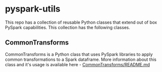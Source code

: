 # pyspark-utils
This repo has a collection of reusable Python classes that extend out of box PySpark capabilities. This collection has the following classes.

## CommonTransforms
CommonTransforms is a Python class that uses PySpark libraries to apply common transformations to a Spark dataframe. More information about this class and it's usage is available here - [CommonTransforms/README.md](../main/CommonTransforms/README.md)
